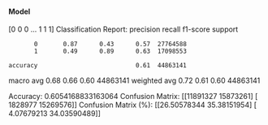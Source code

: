 #### Model
[0 0 0 ... 1 1 1]
Classification Report:
              precision    recall  f1-score   support

           0       0.87      0.43      0.57  27764588
           1       0.49      0.89      0.63  17098553

    accuracy                           0.61  44863141
   macro avg       0.68      0.66      0.60  44863141
weighted avg       0.72      0.61      0.60  44863141

Accuracy: 0.6054168833163064
Confusion Matrix:
[[11891327 15873261]
 [ 1828977 15269576]]
Confusion Matrix (%):
[[26.50578344 35.38151954]
 [ 4.07679213 34.03590489]]

